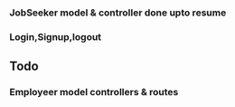 ### JobSeeker model & controller done upto resume
### Login,Signup,logout

## Todo

### Employeer model controllers & routes